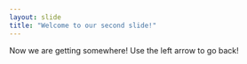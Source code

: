 ```yaml
---
layout: slide
title: "Welcome to our second slide!"
---
```

Now we are getting somewhere!
Use the left arrow to go back!
